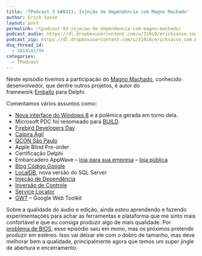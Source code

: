 ```yaml
---
title: 'TPodcast 3 &#8211; Injeção de Dependência com Magno Machado'
author: Erick Sasse
layout: post
permalink: /tpodcast-03-injecao-de-dependencia-com-magno-machado/
podcast_audio: https://dl.dropboxusercontent.com/u/31010/ericksasse.com.br/podcast/TPodcast-003.mp3
podcast_zip: https://dl.dropboxusercontent.com/u/31010/ericksasse.com.br/podcast/TPodcast-003.zip
dsq_thread_id:
  - 1014141794
categories:
  - TPodcast
---
```

Neste episódio tivemos a participação do [Magno Machado][1], conhecido desenvolvedor, que dentre outros projetos, é autor do framework [Emballo][2] para Delphi.

Comentamos vários assuntos como:

  * [Nova interface do Windows 8][3] e a polêmica gerada em torno dela.
  * Microsoft PDC foi renomeado para [BUILD][4].
  * [Firebird Developers Day][5]
  * [Caipira Ágil][6]
  * [QCON São Paulo][7]
  * Apple Blind Pre-order
  * Certificação Delphi
  * Embarcadero AppWave &#8211; [loja para sua empresa][8] &#8211; [loja pública][9]
  * [Blog Código Google][10]
  * [LocalDB][11], nova versão do SQL Server
  * [Injeção de Dependência][12]
  * [Inversão de Controle][13]
  * [Service Locator][14]
  * [GWT][15] &#8211; Google Web Toolkit

Sobre a qualidade do áudio e edição, ainda estou aprendendo e fazendo experimentações para achar as ferramentas e plataforma que me sinto mais confortável e que eu consiga produzir algo de mais qualidade. Por [problema de BIOS][19], esse episódio saiu em mono, mas os próximos pretendo produzir em estéreo. Isso vai deixar ele com o dobro de tamanho, mas deve melhorar bem a qualidade, principalmente agora que temos um super jingle de abertura e encerramento.

 [1]: http://blog.magnomachado.com.br/
 [2]: http://code.google.com/p/emballo/
 [3]: http://www.youtube.com/watch?v=p92QfWOw88I
 [4]: http://www.buildwindows.com/
 [5]: http://www.firebirddevelopersday.com.br/
 [6]: http://www.caipiraagil.com/
 [7]: http://qconsp.com/
 [8]: http://www.embarcadero.com/appwave/
 [9]: http://www.appwavestore.com/
 [10]: http://codigo-google.blogspot.com/
 [11]: http://blogs.msdn.com/b/sqlexpress/archive/2011/07/12/introducing-localdb-a-better-sql-express.aspx
 [12]: http://pt.wikipedia.org/wiki/Inje%C3%A7%C3%A3o_de_depend%C3%AAncia
 [13]: http://pt.wikipedia.org/wiki/Invers%C3%A3o_de_controle
 [14]: http://en.wikipedia.org/wiki/Service_locator_pattern
 [15]: http://code.google.com/webtoolkit/
 [17]: http://www.ericksasse.com.br/tpodcast/ "TPodcast"
 [19]: http://nadanormais.wordpress.com/2007/06/07/problemas-com-bios-burro-ignorante-operando-sistema/
